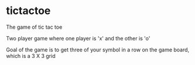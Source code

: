 # tictactoe
The game of tic tac toe

Two player game where one player is 'x' and the other is 'o'

Goal of the game is to get three of your symbol in a row on the game board, which is a 3 X 3 grid


